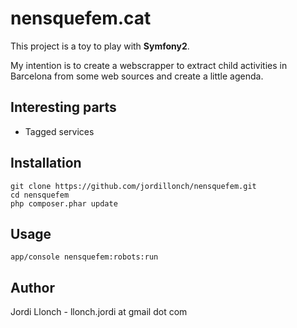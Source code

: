 # nensquefem.cat

This project is a toy to play with **Symfony2**.

My intention is to create a webscrapper to extract child activities in Barcelona from some web sources and create a little agenda.


## Interesting parts
* Tagged services

## Installation
    git clone https://github.com/jordillonch/nensquefem.git
    cd nensquefem
    php composer.phar update

## Usage
    app/console nensquefem:robots:run

## Author

Jordi Llonch - llonch.jordi at gmail dot com
